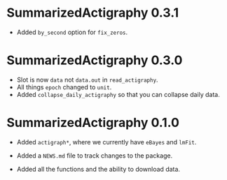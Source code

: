# SummarizedActigraphy 0.3.1

* Added `by_second` option for `fix_zeros`.

# SummarizedActigraphy 0.3.0

* Slot is now `data` not `data.out` in `read_actigraphy`.
* All things `epoch` changed to `unit`. 
* Added `collapse_daily_actigraphy` so that you can collapse daily data.

# SummarizedActigraphy 0.1.0

* Added `actigraph*`, where we currently have `eBayes` and `lmFit`.

* Added a `NEWS.md` file to track changes to the package.

* Added all the functions and the ability to download data.
